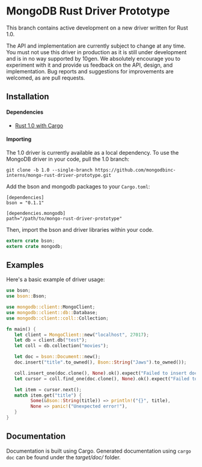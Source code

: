 MongoDB Rust Driver Prototype
=============================

This branch contains active development on a new driver written for Rust 1.0.

The API and implementation are currently subject to change at any time. You must not use this driver in production as it is still under development and is in no way supported by 10gen. We absolutely encourage you to experiment with it and provide us feedback on the API, design, and implementation. Bug reports and suggestions for improvements are welcomed, as are pull requests.

## Installation

#### Dependencies
- [Rust 1.0 with Cargo](http://rust-lang.org)

#### Importing
The 1.0 driver is currently available as a local dependency. To use the MongoDB driver in your code, pull the 1.0 branch:

```
git clone -b 1.0 --single-branch https://github.com/mongodbinc-interns/mongo-rust-driver-prototype.git
```

Add the bson and mongodb packages to your ```Cargo.toml```:
```
[dependencies]
bson = "0.1.1"

[dependencies.mongodb]
path="/path/to/mongo-rust-driver-prototype"
```

Then, import the bson and driver libraries within your code.
```rust
extern crate bson;
extern crate mongodb;
```

## Examples

Here's a basic example of driver usage:

```rust
use bson;
use bson::Bson;

use mongodb::client::MongoClient;
use mongodb::client::db::Database;
use mongodb::client::coll::Collection;

fn main() {
   let client = MongoClient::new("localhost", 27017);
   let db = client.db("test");
   let coll = db.collection("movies");

   let doc = bson::Document::new();
   doc.insert("title".to_owned(), Bson::String("Jaws").to_owned());

   coll.insert_one(doc.clone(), None).ok().expect("Failed to insert document.");
   let cursor = coll.find_one(doc.clone(), None).ok().expect("Failed to execute find.");

   let item = cursor.next();
   match item.get("title") {
         Some(&Bson::String(title)) => println!("{}", title),
         None => panic!("Unexpected error!"),
   }
}
```

## Documentation
Documentation is built using Cargo. Generated documentation using ```cargo doc``` can be found under the _target/doc/_ folder.